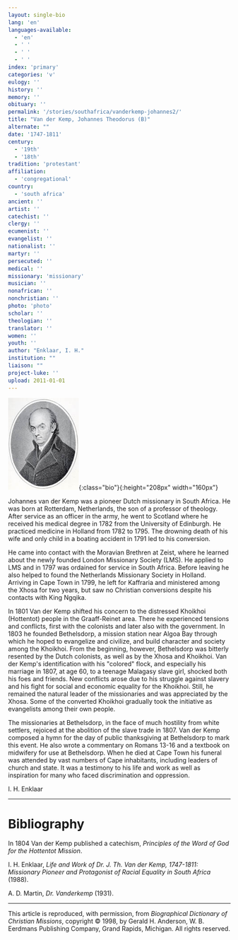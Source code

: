 ```yaml
---
layout: single-bio
lang: 'en'
languages-available:
  - 'en'
  - ' '
  - ' '
  - ' '
index: 'primary'
categories: 'v'
eulogy: ''
history: ''
memory: ''
obituary: ''
permalink: '/stories/southafrica/vanderkemp-johannes2/'
title: "Van der Kemp, Johannes Theodorus (B)"
alternate: ""
date: '1747-1811'
century:
  - '19th'
  - '18th'
tradition: 'protestant'
affiliation:
  - 'congregational'
country:
  - 'south africa'
ancient: ''
artist: ''
catechist: ''
clergy: ''
ecumenist: ''
evangelist: ''
nationalist: ''
martyr: ''
persecuted: ''
medical: ''
missionary: 'missionary'
musician: ''
nonafrican: ''
nonchristian: ''
photo: 'photo'
scholar: ''
theologian: ''
translator: ''
women: ''
youth: ''
author: "Enklaar, I. H."
institution: ""
liaison: ""
project-luke: ''
upload: 2011-01-01
---
```


![image](/images/bio-pics/southafrica/vanderkemp-johannes2/van-der-kemp.jpg){:class="bio"}{:height="208px" width="160px"}

Johannes van der Kemp was a pioneer Dutch missionary in South Africa. He was born at Rotterdam, Netherlands, the son of a professor of theology. After service as an officer in the army, he went to Scotland where he received his medical degree in 1782 from the University of Edinburgh. He practiced medicine in Holland from 1782 to 1795. The drowning death of his wife and only child in a boating accident in 1791 led to his conversion.

He came into contact with the Moravian Brethren at Zeist, where he learned about the newly founded London Missionary Society (LMS). He applied to LMS and in 1797 was ordained for service in South Africa. Before leaving he also helped to found the Netherlands Missionary Society in Holland. Arriving in Cape Town in 1799, he left for Kaffraria and ministered among the Xhosa for two years, but saw no Christian conversions despite his contacts with King Ngqika.

In 1801 Van der Kemp shifted his concern to the distressed Khoikhoi (Hottentot) people in the Graaff-Reinet area. There he experienced tensions and conflicts, first with the colonists and later also with the government. In 1803 he founded Bethelsdorp, a mission station near Algoa Bay through which he hoped to evangelize and civilize, and build character and society among the Khoikhoi. From the beginning, however, Bethelsdorp was bitterly resented by the Dutch colonists, as well as by the Xhosa and Khoikhoi. Van der Kemp's identification with his "colored" flock, and especially his marriage in 1807, at age 60, to a teenage Malagasy slave girl, shocked both his foes and friends. New conflicts arose due to his struggle against slavery and his fight for social and economic equality for the Khoikhoi. Still, he remained the natural leader of the missionaries and was appreciated by the Xhosa. Some of the converted Khoikhoi gradually took the initiative as evangelists among their own people.

The missionaries at Bethelsdorp, in the face of much hostility from white settlers, rejoiced at the abolition of the slave trade in 1807. Van der Kemp composed a hymn for the day of public thanksgiving at Bethelsdorp to mark this event. He also wrote a commentary on Romans 13-16 and a textbook on midwifery for use at Bethelsdorp. When he died at Cape Town his funeral was attended by vast numbers of Cape inhabitants, including leaders of church and state. It was a testimony to his life and work as well as inspiration for many who faced discrimination and oppression.

I. H. Enklaar

---

# Bibliography

In 1804 Van der Kemp published a catechism, *Principles of the Word of God for the Hottentot Mission*.

I. H. Enklaar, *Life and Work of Dr. J. Th. Van der Kemp, 1747-1811: Missionary Pioneer and Protagonist of Racial Equality in South Africa* (1988).

A. D. Martin, *Dr. Vanderkemp* (1931).

---

This article is reproduced, with permission, from *Biographical Dictionary of Christian Missions*, copyright © 1998, by Gerald H. Anderson, W. B. Eerdmans Publishing Company, Grand Rapids, Michigan. All rights reserved.

